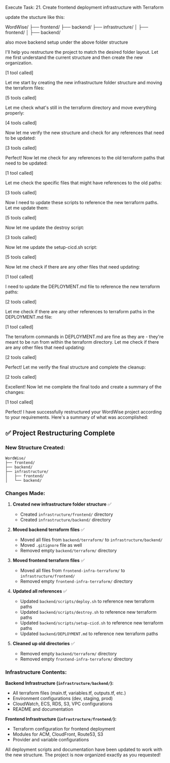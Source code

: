 Execute Task: 21. Create frontend deployment infrastructure with Terraform

update the stucture like this:

WordWise/
├── frontend/
├── backend/
├── infrastructure/
│ ├── frontend/
│ ├── backend/

also move backend setup under the above folder structure


I'll help you restructure the project to match the desired folder layout. Let me first understand the current structure and then create the new organization.


[1 tool called]

Let me start by creating the new infrastructure folder structure and moving the terraform files:


[5 tools called]

Let me check what's still in the terraform directory and move everything properly:


[4 tools called]

Now let me verify the new structure and check for any references that need to be updated:


[3 tools called]

Perfect! Now let me check for any references to the old terraform paths that need to be updated:


[1 tool called]

Let me check the specific files that might have references to the old paths:


[3 tools called]

Now I need to update these scripts to reference the new terraform paths. Let me update them:


[5 tools called]

Now let me update the destroy script:


[3 tools called]

Now let me update the setup-cicd.sh script:


[5 tools called]

Now let me check if there are any other files that need updating:


[1 tool called]

I need to update the DEPLOYMENT.md file to reference the new terraform paths:


[2 tools called]

Let me check if there are any other references to terraform paths in the DEPLOYMENT.md file:


[1 tool called]

The terraform commands in DEPLOYMENT.md are fine as they are - they're meant to be run from within the terraform directory. Let me check if there are any other files that need updating:


[2 tools called]

Perfect! Let me verify the final structure and complete the cleanup:


[2 tools called]

Excellent! Now let me complete the final todo and create a summary of the changes:


[1 tool called]

Perfect! I have successfully restructured your WordWise project according to your requirements. Here's a summary of what was accomplished:

## ✅ Project Restructuring Complete

### New Structure Created:
```
WordWise/
├── frontend/
├── backend/
├── infrastructure/
│   ├── frontend/
│   └── backend/
```

### Changes Made:

1. **Created new infrastructure folder structure** ✅
   - Created `infrastructure/frontend/` directory
   - Created `infrastructure/backend/` directory

2. **Moved backend terraform files** ✅
   - Moved all files from `backend/terraform/` to `infrastructure/backend/`
   - Moved `.gitignore` file as well
   - Removed empty `backend/terraform/` directory

3. **Moved frontend terraform files** ✅
   - Moved all files from `frontend-infra-terraform/` to `infrastructure/frontend/`
   - Removed empty `frontend-infra-terraform/` directory

4. **Updated all references** ✅
   - Updated `backend/scripts/deploy.sh` to reference new terraform paths
   - Updated `backend/scripts/destroy.sh` to reference new terraform paths  
   - Updated `backend/scripts/setup-cicd.sh` to reference new terraform paths
   - Updated `backend/DEPLOYMENT.md` to reference new terraform paths

5. **Cleaned up old directories** ✅
   - Removed empty `backend/terraform/` directory
   - Removed empty `frontend-infra-terraform/` directory

### Infrastructure Contents:

**Backend Infrastructure (`infrastructure/backend/`):**
- All terraform files (main.tf, variables.tf, outputs.tf, etc.)
- Environment configurations (dev, staging, prod)
- CloudWatch, ECS, RDS, S3, VPC configurations
- README and documentation

**Frontend Infrastructure (`infrastructure/frontend/`):**
- Terraform configuration for frontend deployment
- Modules for ACM, CloudFront, Route53, S3
- Provider and variable configurations

All deployment scripts and documentation have been updated to work with the new structure. The project is now organized exactly as you requested!